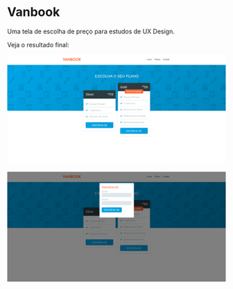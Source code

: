 # Vanbook

Uma tela de escolha de preço para estudos de UX Design.

Veja o resultado final:

![home dashboard](https://raw.githubusercontent.com/thiagopaiva99/vanbook/master/img/home.png)

![home dashboard](https://raw.githubusercontent.com/thiagopaiva99/vanbook/master/img/modal.png)
